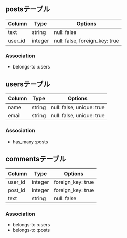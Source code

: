 ## postsテーブル

|Column|Type|Options|
|------|----|-------|
|text|string|null: false|
|user_id|integer|null: false, foreign_key: true|

### Association
- belongs-to :users

## usersテーブル

|Column|Type|Options|
|------|----|-------|
|name|string|null: false, unique: true|
|email|string|null: false, unique: true|

### Association

- has_many :posts


## commentsテーブル

|Column|Type|Options|
|------|----|-------|
|user_id|integer|foreign_key: true|
|post_id|integer|foreign_key: true|
|text|string|null: false|


### Association

- belongs-to :users
- belongs-to :posts
